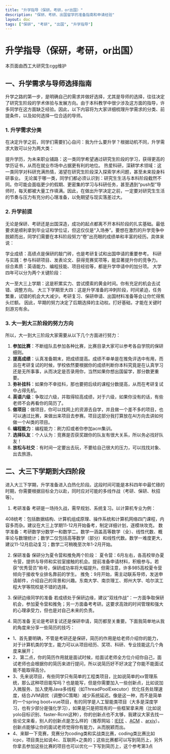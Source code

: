 ```yaml
---
title: "升学指导（保研，考研，or出国）"
description: "保研、考研、出国留学的准备指南和申请经验"
layout: doc
tags: ["保研", "考研", "出国", "升学指导"]
---
```


# 升学指导（保研，考研，or出国）

本页面由西工大研究生cgg维护

## 一、升学需求与导师选择指南

升学之路的第一步，是明确自己的需求并做好选择，尤其是导师的选择，往往决定了研究生阶段的学术体验与发展方向。由于本科教学中很少涉及这方面的指导，许多同学在这方面缺乏经验。因此，以下内容将为大家详细梳理升学需求的分类、前提条件，以及如何选择一位合适的导师。

### 1. 升学需求分类

在决定升学之前，同学们需要扪心自问：我为什么要升学？根据动机不同，升学需求大致可以分为两大类：

提升学历，为未来职业铺路：这一类同学希望通过研究生阶段的学习，获得更高的学历证书，从而在就业市场中占据更有利的地位。
热爱科研，深耕学术领域：这一类同学对科研充满热情，渴望在研究生阶段深入探索学术问题，甚至未来投身科研事业。
无论属于哪一类，同学们都必须认识到：研究生生活与本科阶段截然不同。你可能会面临更少的假期、更密集的学习与科研任务，甚至遇到“push型”导师时，每天都被大量工作填满。因此，在做出升学决定之前，一定要对研究生生活的节奏与压力有充分的心理准备，以免期望与现实落差过大。

### 2. 升学前提

无论是保研、考研还是出国深造，成功的起点都离不开本科阶段的扎实基础。最低要求是顺利拿到毕业证和学位证，但这仅仅是“入场券”。要想在激烈的升学竞争中脱颖而出，同学们需要在本科阶段努力“卷”出亮眼的成绩单和丰富的经历。具体来说：

学业成绩：高绩点是保研的敲门砖，也是考研复试和出国申请的重要参考。
科研与实践：参与科研项目、发表论文、获得竞赛奖项等，能显著提升你的竞争力。
综合素质：英语能力、编程技能、项目经验等，都是升学申请中的加分项。
大学四年可以分为两个关键阶段：

大一至大三上学期：这是积累实力、尝试摸索的黄金时间。你有充足的机会去试错、调整方向。
大三下学期至大四：这是升学准备的冲刺阶段，时间紧迫，任务繁重，试错的机会大大减少。考研复习、保研申请、出国材料准备等会让你忙得焦头烂额。
因此，早期的努力决定了后期选择的主动权。打好基础，才能在关键时刻游刃有余。

### 3. 大一到大三阶段的努力方向

所以，大一到大三阶段大家需要从以下几个方面进行努力：

1. **参加比赛**：不断组队去参加各种比赛，比赛目录大家可以参考各自学院的保研细则。
2. **提高成绩**：认真准备期末，把成绩提高。成绩不单单是在推免评选中有用，而且在考研复试的时候，学校依然要根据你的成绩判断你本科究竟是在认真学习还是无所事事，从而决定是否录用你，当然如果你想出国留学，那分数更重要。
3. **弥补挂科**：如果你不幸挂科，那也要把后续的课程分数提高，从而在考研复试中占得先机。
4. **英语六级**：争取过六级，并取得较高成绩，对于六级，如果你没有的话，有些老师不会再看你的简历了。
5. **做项目**：做项目，你可以找网上的资源去自学，并且做一个差不多的项目，也可以通过比赛，来做出来项目去参赛。项目这部分我打算放在AI方向去讲如何做一个AI类的项目。
6. **编程能力**：编程能力：刷力扣或者你参加acm集训。
7. **选择队友**：个人认为：竞赛是否获奖跟你的队友有很大关系，所以务必找好队友！
8. **放松与社交**：有时间一定要出去玩，不要给自己很大的压力，可以找找对象、出去旅游。

## 二、大三下学期到大四阶段

进入大三下学期，升学准备进入白热化阶段。这段时间可能是本科四年中最忙碌的时期，你需要根据目标全力以赴，同时应对可能的多线作战（考研、保研、秋招等）。

1. 考研准备
考研是一场持久战，需早规划、系统复习。以计算机专业为例：

408统考：包括数据结构、计算机组成原理、操作系统和计算机网络四门课程，内容多而杂。建议在大三上学期11-12月开始备考，制定详细计划，逐模块攻克。
数学准备：考研数学分数学一和数学二。数学一涵盖高等数学（全）、线性代数、概率论与数理统计；数学二仅包括高等数学（部分）和线性代数。数学一难度更大，建议11-12月启动复习；数学二可稍晚至次年1-2月开始。

2. 保研准备
保研分为夏令营和推免两个阶段：
夏令营：6月左右，各高校举办夏令营，提供与导师和实验室接触的机会。提前准备申请材料，积极参与。若获“优秀营员”称号，保研成功率将大幅提升。但需注意，许多985高校夏令营倾向于接收专业排名靠前的学生。
推免：9月开始，需主动联系导师，发送申请邮件，介绍自己的背景和兴趣。东南大学、南京理工、郑州大学、哈尔滨工程大学等院校是不错的选择。

3. 保研边缘同学的准备
若成绩处于保研边缘，建议“双线作战”：一方面争取保研机会，参加夏令营和推免；另一方面备考考研。这要求高效的时间管理和强大的心理承受力，但也是对自己未来的负责。

4. 简历准备
无论是考研复试还是保研申请，简历都至关重要。下面我简单地从我的角度来分享一些简历的技巧：
* 1、首先要明确，不管是考研还是保研，简历的作用是给老师介绍你的能力，对于计算机类的学生，能力可以从项目经历、奖项、科研、专业技能这几个角度来展开；
* 2、第二点，你的简历作用就是面试时候，给面试老师全方位介绍你自己，面试老师也会根据你的简历来进行提问，所以说简历好不好决定了你能不能面试能不能取得高分。
* 3、先来说项目，有些同学只有简单的工程类项目，比如说简单的xx管理系统，那么这种项目能写吗？也是能写，但是你需要加入一些创新点，比如说加入微服务、加入使用Java多线程（如ThreadPoolExecutor）优化任务处理速度，结合JVM调优（调整GC策略）减少系统延迟。像是这一种，而不是简单的一个spring boot+vue项目，有的同学是人工智能类项目（大多是深度学习，也有少部分是强化学习），如果是只是把现有的一些框架拿来用（比如说yolo目标识别、faster-Rcnn这种），你的创新点也不太够，我建议大家去找一些论文来看，别人的创新点是怎么样的（推荐网站：[IEEE](https://ieeexplore.ieee.org/Xplore/home.jsp) 、[ACM](https://dl.acm.org/)  、[arxiv](https://arxiv.org/)）。创新点能够让你的面试老师觉得你有能力，从而脱颖而出。
* 4、来聊一下竞赛，竞赛分为coding类和实战类比赛，coding类比赛比如icpc，项目类比如说4c、互联网+之类的；这些比赛都可以写到简历上，另外你拿去参加这些比赛的项目也可以优化一下写到简历上，这个参考第3点